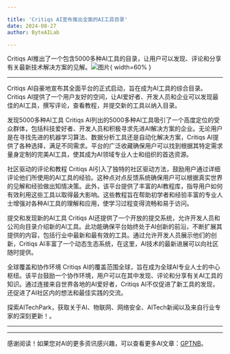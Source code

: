 ```yaml
---

title: 'Critiqs AI宣布推出全面的AI工具目录'
date: 2024-08-27
author: ByteAILab

---
```


Critiqs AI推出了一个包含5000多种AI工具的目录，让用户可以发现、评论和分享有关最新技术解决方案的见解。![图片](https://ai-techpark.com/wp-content/uploads/2024/08/Critiqs-AI-Anno-960x540.jpg){ width=60% }

---


Critiqs AI自豪地宣布其全面平台的正式启动，旨在成为AI工具的综合目录。Critiqs AI提供了一个用户友好的空间，让AI爱好者、开发人员和企业可以发现最佳的AI工具，撰写评论，查看教程，并提交新的工具以纳入目录。

发现5000多种AI工具
Critiqs AI列出的5000多种AI工具吸引了一个高度定位的受众群体，包括科技爱好者、开发人员和积极寻求先进AI解决方案的企业。无论用户是在寻找先进的机器学习算法、数据分析工具还是自动化解决方案，Critiqs AI提供了各种选择，满足不同需求。平台的广泛收藏确保用户可以找到根据其特定需求量身定制的完美AI工具，使其成为AI领域专业人士和组织的首选资源。

社区驱动的评论和教程
Critiqs AI引入了独特的社区驱动方法，鼓励用户通过详细评论他们所使用的AI工具的经验。这种点对点反馈系统确保用户可以根据真实世界的见解和经验做出知情决策。此外，该平台提供了丰富的AI教程库，指导用户如何有效利用这些工具以取得最大影响。这些教程旨在帮助初学者和经验丰富的专业人士增强对各种AI工具的理解和应用，使学习过程变得流畅和易于访问。

提交和发现新的AI工具
Critiqs AI还提供了一个开放的提交系统，允许开发人员和公司向目录介绍新的AI工具。此功能确保平台始终处于AI创新的前沿，不断扩展其提供的内容，包括行业中最新和最有效的工具。通过允许开发人员展示他们的创新，Critiqs AI丰富了一个动态生态系统，在这里，AI技术的最新进展可以向社区随时提供。

全球覆盖和协作环境
Critiqs AI的覆盖范围全球，旨在成为全球AI专业人士的中心枢纽。该平台鼓励一个协作环境，用户可以在其中发现、评论和分享有关AI工具的知识。通过连接来自世界各地的AI爱好者，Critiqs AI不仅促进了新工具的发现，还促进了AI社区内的想法和最佳实践的交流。

探索AITechPark，获取关于AI、物联网、网络安全、AITech新闻以及来自行业专家的深刻更新！。

---
---
感谢阅读！如果您对AI的更多资讯感兴趣，可以查看更多AI文章：[GPTNB](https://gptnb.com)。